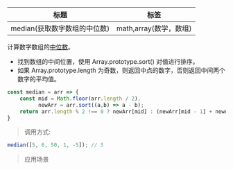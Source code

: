 |  标题   | 标签  |
|  ----  | ----  |
| median(获取数字数组的中位数) | math,array(数学，数组) |

计算数字数组的[中位数](https://baike.baidu.com/item/%E4%B8%AD%E4%BD%8D%E6%95%B0/3087401?fr=aladdin)。

* 找到数组的中间位置，使用 Array.prototype.sort() 对值进行排序。
* 如果 Array.prototype.length 为奇数，则返回中点的数字，否则返回中间两个数字的平均值。

```js
const median = arr => {
    const mid = Math.floor(arr.length / 2),
          newArr = arr.sort((a,b) => a - b);
    return arr.length % 2 !== 0 ? newArr[mid] : (newArr[mid - 1] + newArr[mid]) / 2;
}
```

> 调用方式:

```js
median([5, 6, 50, 1, -5]); // 5
```

> 应用场景

